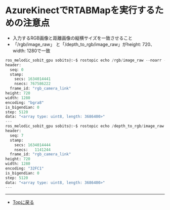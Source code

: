 # AzureKinectでRTABMapを実行するための注意点
- 入力するRGB画像と距離画像の縦横サイズを一致させること
- 「/rgb/image_raw」 と「/depth_to_rgb/image_raw」がheight: 720、width: 1280で一致

```python
ros_melodic_sobit_gpu sobits@:~$ rostopic echo /rgb/image_raw --noarr -n 1
header: 
  seq: 0
  stamp: 
    secs: 1634014441
    nsecs: 767586222
  frame_id: "rgb_camera_link"
height: 720
width: 1280
encoding: "bgra8"
is_bigendian: 0
step: 5120
data: "<array type: uint8, length: 3686400>"
---
ros_melodic_sobit_gpu sobits@:~$ rostopic echo /depth_to_rgb/image_raw --noarr -n 1
header: 
  seq: 7
  stamp: 
    secs: 1634014444
    nsecs:   1141244
  frame_id: "rgb_camera_link"
height: 720
width: 1280
encoding: "32FC1"
is_bigendian: 0
step: 5120
data: "<array type: uint8, length: 3686400>"
---
```

---

- [Topに戻る](https://github.com/TeamSOBITS/sobit_navigation_stack)